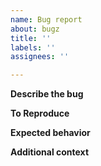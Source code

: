 ```yaml
---
name: Bug report
about: bugz
title: ''
labels: ''
assignees: ''

---
```


**Describe the bug**

**To Reproduce**

**Expected behavior**

**Additional context**
